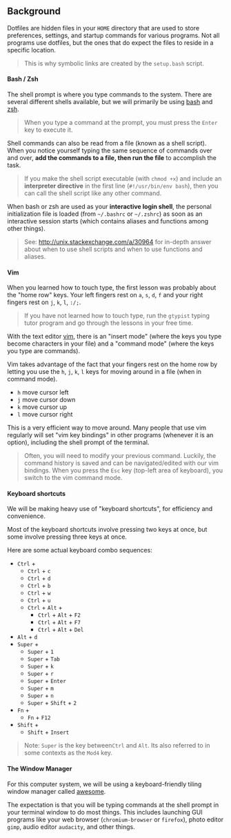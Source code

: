 ## Background

Dotfiles are hidden files in your `HOME` directory that are used to store
preferences, settings, and startup commands for various programs. Not all
programs use dotfiles, but the ones that do expect the files to reside in a
specific location.

> This is why symbolic links are created by the `setup.bash` script.

#### Bash / Zsh
[bash]: http://tldp.org/HOWTO/Bash-Prog-Intro-HOWTO.html
[zsh]: http://zsh.sourceforge.net/Doc/Release/zsh.html

The shell prompt is where you type commands to the system. There are several
different shells available, but we will primarily be using [bash][] and
[zsh][].

> When you type a command at the prompt, you must press the `Enter` key to
> execute it.

Shell commands can also be read from a file (known as a shell script). When you
notice yourself typing the same sequence of commands over and over, **add
the commands to a file, then run the file** to accomplish the task.

> If you make the shell script executable (with `chmod +x`) and include an
> **interpreter directive** in the first line (`#!/usr/bin/env bash`), then you
> can call the shell script like any other command.

When bash or zsh are used as your **interactive login shell**, the personal
initialization file is loaded (from `~/.bashrc` or `~/.zshrc`) as soon as an
interactive session starts (which contains aliases and functions among other
things).

> See: http://unix.stackexchange.com/a/30964 for in-depth answer about when to
> use shell scripts and when to use functions and aliases.

#### Vim
[vim]: http://www.vim.org/about.php

When you learned how to touch type, the first lesson was probably about the
"home row" keys. Your left fingers rest on `a`, `s`, `d`, `f` and your right
fingers rest on `j`, `k`, `l`, `:/;`.

> If you have not learned how to touch type, run the `gtypist` typing tutor
> program and go through the lessons in your free time.

With the text editor [vim][],  there is an "insert mode" (where the keys you type
become characters in your file) and a "command mode" (where the keys you type
are commands).

Vim takes advantage of the fact that your fingers rest on the home row by
letting you use the `h`, `j`, `k`, `l` keys for moving around in a file (when in
command mode).

- `h` move cursor left
- `j` move cursor down
- `k` move cursor up
- `l` move cursor right

This is a very efficient way to move around. Many people that use vim regularly
will set "vim key bindings" in other programs (whenever it is an option),
including the shell prompt of the terminal.

> Often, you will need to modify your previous command. Luckily, the command
> history is saved and can be navigated/edited with our vim bindings. When you
> press the `Esc` key (top-left area of keyboard), you switch to the vim command
> mode.

#### Keyboard shortcuts 

We will be making heavy use of "keyboard shortcuts", for efficiency and
convenience.

Most of the keyboard shortcuts involve pressing two keys at once, but some
involve pressing three keys at once.

Here are some actual keyboard combo sequences:

- `Ctrl` +
    - `Ctrl` + `c`
    - `Ctrl` + `d`
    - `Ctrl` + `b`
    - `Ctrl` + `w`
    - `Ctrl` + `u`
    - `Ctrl` + `Alt` +
        - `Ctrl` + `Alt` + `F2`
        - `Ctrl` + `Alt` + `F7`
        - `Ctrl` + `Alt` + `Del`
- `Alt` + `d`
- `Super` +
    - `Super` + `1`
    - `Super` + `Tab`
    - `Super` + `k`
    - `Super` + `r`
    - `Super` + `Enter`
    - `Super` + `m`
    - `Super` + `n`
    - `Super` + `Shift` + `2`
- `Fn` +
    - `Fn` + `F12`
- `Shift` +
    - `Shift` + `Insert`

> Note: `Super` is the key between`Ctrl` and `Alt`. Its also referred to in some
> contexts as the `Mod4` key.

#### The Window Manager

For this computer system, we will be using a keyboard-friendly tiling window
manager called [awesome](https://awesomewm.org).

The expectation is that you will be typing commands at the shell prompt in your
terminal window to do most things. This includes launching GUI programs like
your web browser (`chromium-browser` or `firefox`), photo editor `gimp`, audio
editor `audacity`, and other things.
